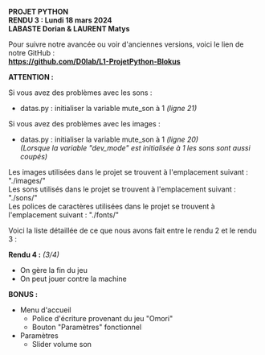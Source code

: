 **PROJET PYTHON**  
**RENDU 3 : Lundi 18 mars 2024**  
**LABASTE Dorian & LAURENT Matys**    

Pour suivre notre avancée ou voir d'anciennes versions, voici le lien de notre GitHub :  
**https://github.com/D0lab/L1-ProjetPython-Blokus**    

**ATTENTION :**    

Si vous avez des problèmes avec les sons :  
- datas.py : initialiser la variable mute_son à 1 *(ligne 21)*    
  
Si vous avez des problèmes avec les images :   
- datas.py : initialiser la variable mute_son à 1 *(ligne 20)*   
  *(Lorsque la variable "dev_mode" est initialisée à 1 les sons sont aussi coupés)*  


Les images utilisées dans le projet se trouvent à l'emplacement suivant : "./images/"  
Les sons utilisés dans le projet se trouvent à l'emplacement suivant : "./sons/"  
Les polices de caractères utilisées dans le projet se trouvent à l'emplacement suivant : "./fonts/"   


Voici la liste détaillée de ce que nous avons fait entre le rendu 2 et le rendu 3 :  

**Rendu 4 :** *(3/4)*  
- On gère la fin du jeu  
- On peut jouer contre la machine  

**BONUS :**  
- Menu d'accueil  
    - Police d'écriture provenant du jeu "Omori"  
    - Bouton "Paramètres" fonctionnel  
- Paramètres  
    - Slider volume son 
